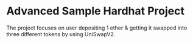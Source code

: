 # Advanced Sample Hardhat Project

The project focuses on user depositing 1 ether & getting it swapped into three different tokens by using UniSwapV2.